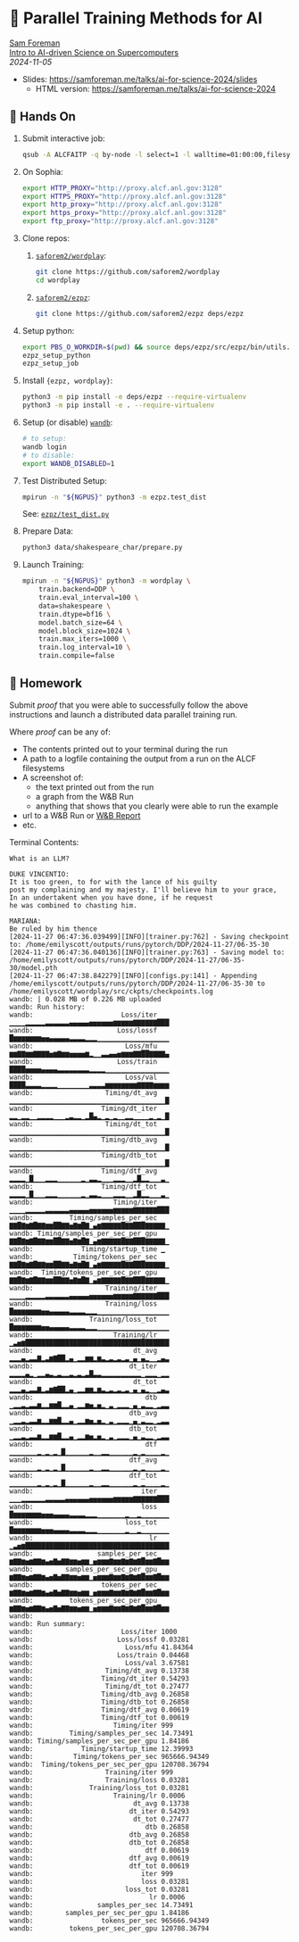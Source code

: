 # 🚀 Parallel Training Methods for AI

[Sam Foreman](https://samforeman.me)  
[Intro to AI-driven Science on Supercomputers](https://www.alcf.anl.gov/alcf-ai-science-training-series)  
_2024-11-05_

- Slides: <https://samforeman.me/talks/ai-for-science-2024/slides>
  - HTML version: <https://samforeman.me/talks/ai-for-science-2024>

## 👋 Hands On

1. Submit interactive job:

    ```bash
    qsub -A ALCFAITP -q by-node -l select=1 -l walltime=01:00:00,filesystems=eagle:home -I
    ```

1. On Sophia:

    ```bash
    export HTTP_PROXY="http://proxy.alcf.anl.gov:3128"
    export HTTPS_PROXY="http://proxy.alcf.anl.gov:3128"
    export http_proxy="http://proxy.alcf.anl.gov:3128"
    export https_proxy="http://proxy.alcf.anl.gov:3128"
    export ftp_proxy="http://proxy.alcf.anl.gov:3128"
    ```

1. Clone repos:

    1. [`saforem2/wordplay`](https://github.com/saforem2/wordplay):

        ```bash
        git clone https://github.com/saforem2/wordplay
        cd wordplay
        ```

    1. [`saforem2/ezpz`](https://github.com/saforem2/ezpz):

        ```bash
        git clone https://github.com/saforem2/ezpz deps/ezpz
        ```

1. Setup python:

    ```bash
    export PBS_O_WORKDIR=$(pwd) && source deps/ezpz/src/ezpz/bin/utils.sh
    ezpz_setup_python
    ezpz_setup_job
    ```

1. Install `{ezpz, wordplay}`:

    ```bash
    python3 -m pip install -e deps/ezpz --require-virtualenv
    python3 -m pip install -e . --require-virtualenv
    ```

1. Setup (or disable) [`wandb`](https://wandb.ai):

    ```bash
    # to setup:
    wandb login
    # to disable:
    export WANDB_DISABLED=1
    ```

1. Test Distributed Setup:

    ```bash
    mpirun -n "${NGPUS}" python3 -m ezpz.test_dist
    ```

    See: [`ezpz/test_dist.py`](https://github.com/saforem2/ezpz/blob/main/src/ezpz/test_dist.py)

1. Prepare Data:

    ```bash
    python3 data/shakespeare_char/prepare.py
    ```

1. Launch Training:

    ```bash
    mpirun -n "${NGPUS}" python3 -m wordplay \
        train.backend=DDP \
        train.eval_interval=100 \
        data=shakespeare \
        train.dtype=bf16 \
        model.batch_size=64 \
        model.block_size=1024 \
        train.max_iters=1000 \
        train.log_interval=10 \
        train.compile=false
    ```

## 🎒 Homework

Submit _proof_ that you were able to successfully follow the above instructions and launch a distributed data parallel training run.

Where _proof_ can be any of:

- The contents printed out to your terminal during the run
- A path to a logfile containing the output from a run on the ALCF filesystems
- A screenshot of:
  - the text printed out from the run
  - a graph from the W&B Run
  - anything that shows that you clearly were able to run the example
- url to a W&B Run or [W&B Report](https://api.wandb.ai/links/aurora_gpt/7du35js1)
- etc.



Terminal Contents:
```
What is an LLM?

DUKE VINCENTIO:
It is too green, to for with the lance of his guilty
post my complaining and my majesty. I'll believe him to your grace,
In an undertakent when you have done, if he request
he was combined to chasting him.

MARIANA:
Be ruled by him thence
[2024-11-27 06:47:36.039499][INFO][trainer.py:762] - Saving checkpoint to: /home/emilyscott/outputs/runs/pytorch/DDP/2024-11-27/06-35-30
[2024-11-27 06:47:36.040136][INFO][trainer.py:763] - Saving model to: /home/emilyscott/outputs/runs/pytorch/DDP/2024-11-27/06-35-30/model.pth
[2024-11-27 06:47:38.842279][INFO][configs.py:141] - Appending /home/emilyscott/outputs/runs/pytorch/DDP/2024-11-27/06-35-30 to /home/emilyscott/wordplay/src/ckpts/checkpoints.log
wandb: | 0.028 MB of 0.226 MB uploaded
wandb: Run history:
wandb:                      Loss/iter ▁▁▁▁▂▂▂▂▂▃▃▃▃▃▃▄▄▄▄▄▅▅▅▅▅▅▆▆▆▆▆▇▇▇▇▇▇███
wandb:                     Loss/lossf █▆▆▆▆▆▆▆▅▅▄▄▄▄▄▃▃▃▃▂▂▂▁▁▁▁▁▁▁▁▁▁▁▁▁▁▁▁▁▁
wandb:                       Loss/mfu ▆▆▇▇▆▆▇▇▇▇▅▆▇▆▆▅▅▅▅▆▂▁▁▃▃▄▄▅▆▆▆▇▇██▇▇▇▇▄
wandb:                     Loss/train ████▅▅▅▅▄▄▄▄▃▃▃▃▃▃▃▃▂▂▂▂▁▁▁▁▁▁▁▁▁▁▁▁▁▁▁▁
wandb:                       Loss/val ████▃▃▃▃▂▂▂▂▁▁▁▁▁▁▁▁▃▃▃▃▆▆▆▆▆▆▆▆▇▇▇▇▆▆▆▆
wandb:                  Timing/dt_avg ▁▁▁▁▁▁▁▁▁▁▁▁▁▁▁▁▁▁▁▁▁▁▁▁▁▁▁▁▁▁▁▁▁▁▁▁▁▁▁█
wandb:                 Timing/dt_iter ▂▂▁▂▂▁▁▂▂▂▂▁▁▁▂▃▂▂▁▂█▄▂▁▂▁▂▁▁▂▂▁▁▁▁▂▁▂▁█
wandb:                  Timing/dt_tot ▁▁▁▁▁▁▁▁▁▁▁▁▁▁▁▁▁▁▁▁▁▁▁▁▁▁▁▁▁▁▁▁▁▁▁▁▁▁▁█
wandb:                 Timing/dtb_avg ▁▁▁▁▁▁▁▁▁▁▁▁▁▁▁▁▁▁▁▁▁▁▁▁▁▁▁▁▁▁▁▁▁▁▁▁▁▁▁█
wandb:                 Timing/dtb_tot ▁▁▁▁▁▁▁▁▁▁▁▁▁▁▁▁▁▁▁▁▁▁▁▁▁▁▁▁▁▁▁▁▁▁▁▁▁▁▁█
wandb:                 Timing/dtf_avg ▂▂▂▂▁█▁▁▁▂▂▂▁▁▁▁▁▁▂▁▃▃▂▁▁▁▂▂▂▁▁▂█▂▂▁▁▁▃▁
wandb:                 Timing/dtf_tot ▂▂▂▂▁█▁▁▁▂▂▂▁▁▁▁▁▁▂▁▃▃▂▁▁▁▂▂▂▁▁▂█▂▂▁▁▁▃▁
wandb:                    Timing/iter ▁▁▁▁▂▂▂▂▂▃▃▃▃▃▃▄▄▄▄▄▅▅▅▅▅▅▆▆▆▆▆▇▇▇▇▇▇███
wandb:         Timing/samples_per_sec ▇▇█▇▆▇█▇▇▆▆██▇▇▅▇▆█▇▁▄▆▇▇▇▇▇█▇▇███▇▇▇▇▇▁
wandb: Timing/samples_per_sec_per_gpu ▇▇█▇▆▇█▇▇▆▆██▇▇▅▇▆█▇▁▄▆▇▇▇▇▇█▇▇███▇▇▇▇▇▁
wandb:            Timing/startup_time ▁
wandb:          Timing/tokens_per_sec ▇▇█▇▆▇█▇▇▆▆██▇▇▅▇▆█▇▁▄▆▇▇▇▇▇█▇▇███▇▇▇▇▇▁
wandb:  Timing/tokens_per_sec_per_gpu ▇▇█▇▆▇█▇▇▆▆██▇▇▅▇▆█▇▁▄▆▇▇▇▇▇█▇▇███▇▇▇▇▇▁
wandb:                  Training/iter ▁▁▁▁▂▂▂▂▂▃▃▃▃▃▃▄▄▄▄▄▅▅▅▅▅▅▆▆▆▆▆▇▇▇▇▇▇███
wandb:                  Training/loss █▆▆▆▆▆▆▆▅▅▄▄▄▄▄▃▃▃▃▂▂▂▁▁▁▁▁▁▁▁▁▁▁▁▁▁▁▁▁▁
wandb:              Training/loss_tot █▆▆▆▆▆▆▆▅▅▄▄▄▄▄▃▃▃▃▂▂▂▁▁▁▁▁▁▁▁▁▁▁▁▁▁▁▁▁▁
wandb:                    Training/lr ▁▃▅▆████████████████████████████████████
wandb:                         dt_avg ▂▂▂▄▂▃▃▇▂▃▆▇██▂▄▁▂▂▆▆▂▆▃▂▃▂▃▂▃▁▄▁▄▂▁▁▂▄▃
wandb:                        dt_iter ▂▂▂▂▄▂▁▂▂▄▃▂▃▂▂▃▂▃▂▃█▃▃▂▂▂▂▂▂▂▂▂▂▁▂▂▂▁▂▂
wandb:                         dt_tot ▂▂▂▄▂▃▃▇▂▃▆▇██▂▄▁▂▂▆▆▂▆▃▂▃▂▃▂▃▁▄▁▄▂▁▁▂▄▃
wandb:                            dtb ▁▂▂▃▂▃▃▆▂▂▆▆█▂▂▄▁▂▂▆▅▂▅▂▁▃▁▂▂▂▁▄▁▃▂▂▁▂▃▃
wandb:                        dtb_avg ▁▂▂▃▂▃▃▆▂▂▆▆█▂▂▄▁▂▂▆▅▂▅▂▁▃▁▂▂▂▁▄▁▃▂▂▁▂▃▃
wandb:                        dtb_tot ▁▂▂▃▂▃▃▆▂▂▆▆█▂▂▄▁▂▂▆▅▂▅▂▁▃▁▂▂▂▁▄▁▃▂▂▁▂▃▃
wandb:                            dtf ▁▁▁▁▁▁▁▂▁▂▁▂▁█▁▁▁▁▁▁▂▁▁▂▂▁▁▁▁▁▁▂▁▂▁▁▁▁▂▁
wandb:                        dtf_avg ▁▁▁▁▁▁▁▂▁▂▁▂▁█▁▁▁▁▁▁▂▁▁▂▂▁▁▁▁▁▁▂▁▂▁▁▁▁▂▁
wandb:                        dtf_tot ▁▁▁▁▁▁▁▂▁▂▁▂▁█▁▁▁▁▁▁▂▁▁▂▂▁▁▁▁▁▁▂▁▂▁▁▁▁▂▁
wandb:                           iter ▁▁▁▂▂▂▂▂▂▃▃▃▃▃▄▄▄▄▄▄▅▅▅▅▅▅▆▆▆▆▆▇▇▇▇▇▇███
wandb:                           loss █▆▆▆▆▆▆▆▅▅▅▄▄▄▄▃▃▃▃▂▂▂▁▁▁▁▁▁▁▂▁▁▂▁▁▁▁▁▁▁
wandb:                       loss_tot █▆▆▆▆▆▆▆▅▅▅▄▄▄▄▃▃▃▃▂▂▂▁▁▁▁▁▁▁▂▁▁▂▁▁▁▁▁▁▁
wandb:                             lr ▁▃▅▆████████████████████████████████████
wandb:                samples_per_sec ▆▇▇▆▅▆▇▇▆▄▅▇▅▇▇▆▆▅▆▆▁▅▆▆▆▇▆▆▇▆▇▆▇█▆▆▇█▆▆
wandb:        samples_per_sec_per_gpu ▆▇▇▆▅▆▇▇▆▄▅▇▅▇▇▆▆▅▆▆▁▅▆▆▆▇▆▆▇▆▇▆▇█▆▆▇█▆▆
wandb:                 tokens_per_sec ▆▇▇▆▅▆▇▇▆▄▅▇▅▇▇▆▆▅▆▆▁▅▆▆▆▇▆▆▇▆▇▆▇█▆▆▇█▆▆
wandb:         tokens_per_sec_per_gpu ▆▇▇▆▅▆▇▇▆▄▅▇▅▇▇▆▆▅▆▆▁▅▆▆▆▇▆▆▇▆▇▆▇█▆▆▇█▆▆
wandb: 
wandb: Run summary:
wandb:                      Loss/iter 1000
wandb:                     Loss/lossf 0.03281
wandb:                       Loss/mfu 41.84364
wandb:                     Loss/train 0.04468
wandb:                       Loss/val 3.67581
wandb:                  Timing/dt_avg 0.13738
wandb:                 Timing/dt_iter 0.54293
wandb:                  Timing/dt_tot 0.27477
wandb:                 Timing/dtb_avg 0.26858
wandb:                 Timing/dtb_tot 0.26858
wandb:                 Timing/dtf_avg 0.00619
wandb:                 Timing/dtf_tot 0.00619
wandb:                    Timing/iter 999
wandb:         Timing/samples_per_sec 14.73491
wandb: Timing/samples_per_sec_per_gpu 1.84186
wandb:            Timing/startup_time 12.39993
wandb:          Timing/tokens_per_sec 965666.94349
wandb:  Timing/tokens_per_sec_per_gpu 120708.36794
wandb:                  Training/iter 999
wandb:                  Training/loss 0.03281
wandb:              Training/loss_tot 0.03281
wandb:                    Training/lr 0.0006
wandb:                         dt_avg 0.13738
wandb:                        dt_iter 0.54293
wandb:                         dt_tot 0.27477
wandb:                            dtb 0.26858
wandb:                        dtb_avg 0.26858
wandb:                        dtb_tot 0.26858
wandb:                            dtf 0.00619
wandb:                        dtf_avg 0.00619
wandb:                        dtf_tot 0.00619
wandb:                           iter 999
wandb:                           loss 0.03281
wandb:                       loss_tot 0.03281
wandb:                             lr 0.0006
wandb:                samples_per_sec 14.73491
wandb:        samples_per_sec_per_gpu 1.84186
wandb:                 tokens_per_sec 965666.94349
wandb:         tokens_per_sec_per_gpu 120708.36794
```



<!--[^gpu]: If you do not have access to the ALCF systems, you can install [OpenMPI](https://docs.open-mpi.org/en/v5.0.x/) and run across multiple CPUs as well-->
